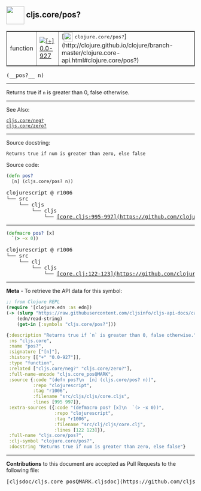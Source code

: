 ## <img width="48px" valign="middle" src="http://i.imgur.com/Hi20huC.png"> cljs.core/pos?

 <table border="1">
<tr>

<td>function</td>
<td><a href="https://github.com/cljsinfo/cljs-api-docs/tree/0.0-927"><img valign="middle" alt="[+] 0.0-927" src="https://img.shields.io/badge/+-0.0--927-lightgrey.svg"></a> </td>
<td>
[<img height="24px" valign="middle" src="http://i.imgur.com/1GjPKvB.png"> <samp>clojure.core/pos?</samp>](http://clojure.github.io/clojure/branch-master/clojure.core-api.html#clojure.core/pos?)
</td>
</tr>
</table>

 <samp>
(__pos?__ n)<br>
</samp>

---

Returns true if `n` is greater than 0, false otherwise.

---


See Also:

[`cljs.core/neg?`](cljs.core_negQMARK.md)<br>
[`cljs.core/zero?`](cljs.core_zeroQMARK.md)<br>

---

Source docstring:

```
Returns true if num is greater than zero, else false
```

Source code:

```clj
(defn pos?
  [n] (cljs.core/pos? n))
```

 <pre>
clojurescript @ r1006
└── src
    └── cljs
        └── cljs
            └── <ins>[core.cljs:995-997](https://github.com/clojure/clojurescript/blob/r1006/src/cljs/cljs/core.cljs#L995-L997)</ins>
</pre>


---

```clj
(defmacro pos? [x]
  `(> ~x 0))
```

 <pre>
clojurescript @ r1006
└── src
    └── clj
        └── cljs
            └── <ins>[core.clj:122-123](https://github.com/clojure/clojurescript/blob/r1006/src/clj/cljs/core.clj#L122-L123)</ins>
</pre>

---

__Meta__ - To retrieve the API data for this symbol:

```clj
;; from Clojure REPL
(require '[clojure.edn :as edn])
(-> (slurp "https://raw.githubusercontent.com/cljsinfo/cljs-api-docs/catalog/cljs-api.edn")
    (edn/read-string)
    (get-in [:symbols "cljs.core/pos?"]))
```

```clj
{:description "Returns true if `n` is greater than 0, false otherwise.",
 :ns "cljs.core",
 :name "pos?",
 :signature ["[n]"],
 :history [["+" "0.0-927"]],
 :type "function",
 :related ["cljs.core/neg?" "cljs.core/zero?"],
 :full-name-encode "cljs.core_posQMARK",
 :source {:code "(defn pos?\n  [n] (cljs.core/pos? n))",
          :repo "clojurescript",
          :tag "r1006",
          :filename "src/cljs/cljs/core.cljs",
          :lines [995 997]},
 :extra-sources ({:code "(defmacro pos? [x]\n  `(> ~x 0))",
                  :repo "clojurescript",
                  :tag "r1006",
                  :filename "src/clj/cljs/core.clj",
                  :lines [122 123]}),
 :full-name "cljs.core/pos?",
 :clj-symbol "clojure.core/pos?",
 :docstring "Returns true if num is greater than zero, else false"}

```

---

__Contributions__ to this document are accepted as Pull Requests to the following file:

 <pre>
[cljsdoc/cljs.core_posQMARK.cljsdoc](https://github.com/cljsinfo/cljs-api-docs/blob/master/cljsdoc/cljs.core_posQMARK.cljsdoc)
</pre>

